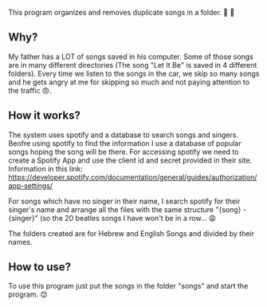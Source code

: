 This program organizes and removes duplicate songs in a folder.  :musical_note:  :file_folder:

## Why?
My father has a LOT of songs saved in his computer. 
Some of those songs are in many different directories (The song "Let It Be" is saved in 4 different folders). Every time we listen to the songs in the car, we skip so many songs and
he gets angry at me for skipping so much and not paying attention to the traffic :angry:.

## How it works?
The system uses spotify and a database to search songs and singers.
Beofre using spotify to find the information I use a database of popular songs hoping the song will be there.
For accessing spotify we need to create a Spotify App and use the client id and secret provided in their site. 
Information in this link:
https://developer.spotify.com/documentation/general/guides/authorization/app-settings/

For songs which have no singer in their name, I search spotify for their singer's name and arrange all the files with the same structure "{song} - {singer}" (so the 20 beatles songs I have won't be in a row... :weary: 

The folders created are for Hebrew and English Songs and divided by their names.

## How to use?

To use this program just put the songs in the folder "songs" and start the program. :blush:
